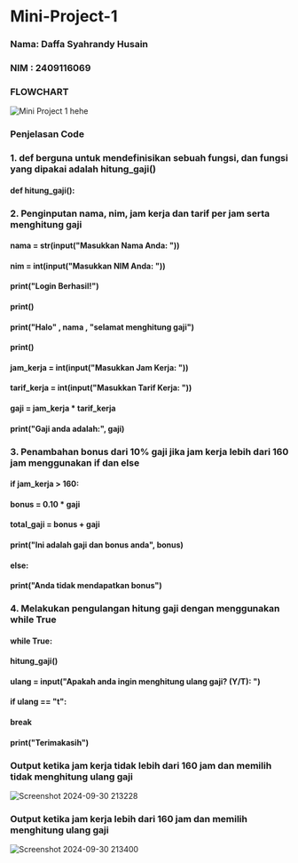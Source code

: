 # Mini-Project-1
### Nama: Daffa Syahrandy Husain
### NIM : 2409116069

### FLOWCHART
![Mini Project 1 hehe](https://github.com/user-attachments/assets/19d1b902-8737-49dd-afd9-c46704550356)





### Penjelasan Code 
### 1. def berguna untuk mendefinisikan sebuah fungsi, dan fungsi yang dipakai adalah hitung_gaji()
#### def hitung_gaji():

### 2. Penginputan nama, nim, jam kerja dan tarif per jam serta menghitung gaji
#### nama = str(input("Masukkan Nama Anda: "))
#### nim = int(input("Masukkan NIM Anda: "))
#### print("Login Berhasil!")
#### print()
#### print("Halo" , nama , "selamat menghitung gaji")
#### print()
#### jam_kerja = int(input("Masukkan Jam Kerja: "))
#### tarif_kerja = int(input("Masukkan Tarif Kerja: "))
#### gaji = jam_kerja * tarif_kerja
#### print("Gaji anda adalah:", gaji)

### 3. Penambahan bonus dari 10% gaji jika jam kerja lebih dari 160 jam menggunakan if dan else
#### if jam_kerja > 160:
#### bonus = 0.10 * gaji
#### total_gaji = bonus + gaji
#### print("Ini adalah gaji dan bonus anda", bonus)
#### else:
#### print("Anda tidak mendapatkan bonus")

### 4. Melakukan pengulangan hitung gaji dengan menggunakan while True
#### while True:
#### hitung_gaji()
#### ulang = input("Apakah anda ingin menghitung ulang gaji? (Y/T): ")
#### if ulang == "t":
#### break
#### print("Terimakasih")

### Output ketika jam kerja tidak lebih dari 160 jam dan memilih tidak menghitung ulang gaji
![Screenshot 2024-09-30 213228](https://github.com/user-attachments/assets/6e87898e-dfcc-4b5e-988f-5efd7311353d)


### Output ketika jam kerja lebih dari 160 jam dan memilih menghitung ulang gaji
![Screenshot 2024-09-30 213400](https://github.com/user-attachments/assets/cd9b41fa-49c0-4567-ba22-6eb7b9a231a8)

